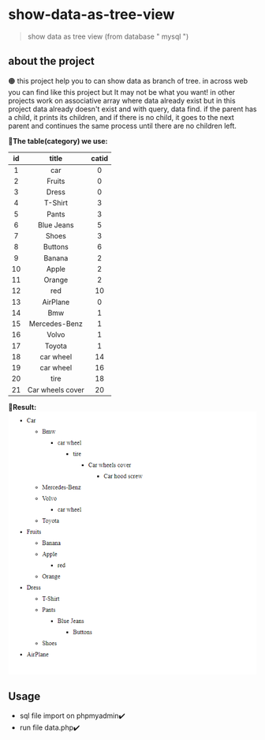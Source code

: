 # show-data-as-tree-view
 > show data as tree view (from database " mysql ")

## about the project

:orange_circle: 
this project help you to can show data as branch of tree.
in across web you can find like this project but It may not be what you want!
in other projects work on associative array where data already exist but in this project data already doesn't exist and with query, data find.
if the parent has a child, it prints its children, and if there is no child, it goes to the next parent and continues the same process until there are no children left.

__:small_orange_diamond:The table(category) we use:__

|id|title|catid|
|:-:|:---:|:--:|
| 1 | car |  0 |
| 2 |Fruits|  0 |
| 3 |Dress|  0 |
| 4 |T-Shirt|  3 |
| 5 |Pants|  3 |
| 6 |Blue Jeans|  5 |
| 7 |Shoes|  3 |
| 8 |Buttons|  6 |
| 9 |Banana|  2 |
| 10 |Apple|  2 |
| 11 |Orange|  2 |
| 12 |red|  10 |
| 13 |AirPlane|  0 |
| 14 |Bmw| 1 |
| 15 |Mercedes-Benz|  1 |
| 16 |Volvo|  1 |
| 17 |Toyota|  1 |
| 18 |car wheel|  14 |
| 19 |car wheel|  16 |
| 20 |tire| 18 |
| 21 |Car wheels cover| 20 |

__:small_orange_diamond:Result:__<br />
![result of code](images/result.png)


## Usage
* sql file import on phpmyadmin:heavy_check_mark:
* run file data.php:heavy_check_mark:
